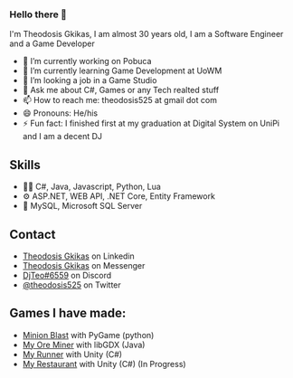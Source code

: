 ### Hello there 👋
I'm Theodosis Gkikas, I am almost 30 years old, I am a Software Engineer and a Game Developer


- 🔭 I’m currently working on Pobuca
- 🌱 I’m currently learning Game Development at UoWM
- 👯 I’m looking a job in a Game Studio
- 💬 Ask me about C#, Games or any Tech realted stuff
- 📫 How to reach me: theodosis525 at gmail dot com
- 😄 Pronouns: He/his
- ⚡ Fun fact: I finished first at my graduation at Digital System on UniPi and I am a decent DJ

## Skills
- 👨‍💻 C#, Java, Javascript, Python, Lua
- ⚙️ ASP.NET, WEB API, .NET Core, Entity Framework
- 💽 MySQL, Microsoft SQL Server

## Contact
- [Theodosis Gkikas](https://www.linkedin.com/in/theodosis-gkikas-85b151161/) on Linkedin
- [Theodosis Gkikas](https://m.me/theodosis.ghikas) on Messenger
- [DjTeo#6559](https://discordapp.com/users/268792651610849290) on Discord
- [@theodosis525](https://twitter.com/theodosis525) on Twitter


## Games I have made:
- [Minion Blast](https://github.com/DjTeo/Minions-Blast) with PyGame (python)
- [My Ore Miner](https://play.google.com/store/apps/details?id=ptixiaki.tghikas.myoreminer) with libGDX (Java)
- [My Runner](https://github.com/DjTeo/MyRunner) with Unity (C#)
- [My Restaurant](https://youtu.be/PIyXKygx0nk) with Unity (C#) (In Progress)
